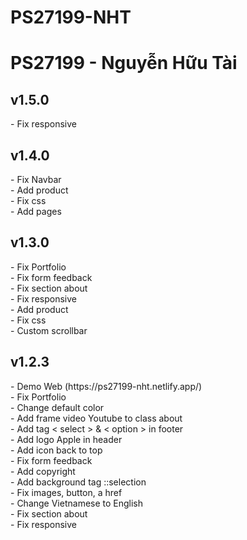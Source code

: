 # PS27199-NHT

<h1>PS27199 - Nguyễn Hữu Tài</h1>

<h2>v1.5.0</h2>
- Fix responsive <br>

<h2>v1.4.0</h2>
- Fix Navbar <br>
- Add product <br>
- Fix css <br>
- Add pages <br>

<h2>v1.3.0</h2>
- Fix Portfolio <br>
- Fix form feedback <br>
- Fix section about <br>
- Fix responsive <br>
- Add product <br>
- Fix css <br>
- Custom scrollbar <br>

<h2>v1.2.3</h2>
- Demo Web (https://ps27199-nht.netlify.app/)<br>
- Fix Portfolio <br>
- Change default color <br>
- Add frame video Youtube to class about <br>
- Add tag < select > & < option > in footer <br>
- Add logo Apple in header <br>
- Add icon back to top <br>
- Fix form feedback <br>
- Add copyright <br>
- Add background tag ::selection <br>
- Fix images, button, a href <br>
- Change Vietnamese to English <br>
- Fix section about <br>
- Fix responsive <br>
